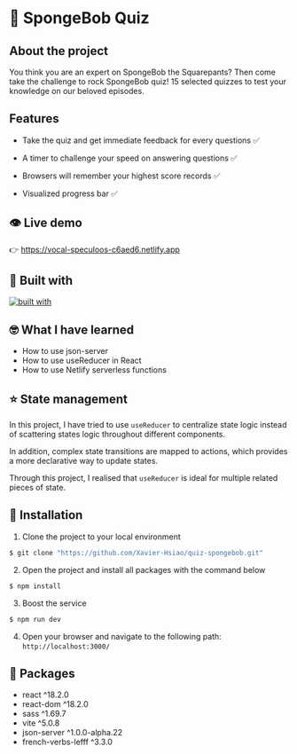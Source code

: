 # 🧽 SpongeBob Quiz

## About the project

You think you are an expert on SpongeBob the Squarepants? Then come take the challenge to rock SpongeBob quiz! 15 selected quizzes to test your knowledge on our beloved episodes.

## Features

- Take the quiz and get immediate feedback for every questions ✅

- A timer to challenge your speed on answering questions ✅

- Browsers will remember your highest score records ✅

- Visualized progress bar ✅

## 👁️ Live demo

👉 https://vocal-speculoos-c6aed6.netlify.app

## 🧩 Built with

[![built with](https://skillicons.dev/icons?i=js,html,sass,react,vite,netlify)](https://skillicons.dev)

## 🤓 What I have learned

- How to use json-server
- How to use useReducer in React
- How to use Netlify serverless functions

## ⭐ State management

In this project, I have tried to use `useReducer` to centralize state logic instead of scattering states logic throughout different components.

In addition, complex state transitions are mapped to actions, which provides a more declarative way to update states.

Through this project, I realised that `useReducer` is ideal for multiple related pieces of state.

## 🚀 Installation

1. Clone the project to your local environment

```bash
$ git clone "https://github.com/Xavier-Hsiao/quiz-spongebob.git"
```

2. Open the project and install all packages with the command below

```bash
$ npm install
```

3. Boost the service

```bash
$ npm run dev
```

4. Open your browser and navigate to the following path: `http://localhost:3000/`

## 👜 Packages

- react ^18.2.0
- react-dom ^18.2.0
- sass ^1.69.7
- vite ^5.0.8
- json-server ^1.0.0-alpha.22
- french-verbs-lefff ^3.3.0
